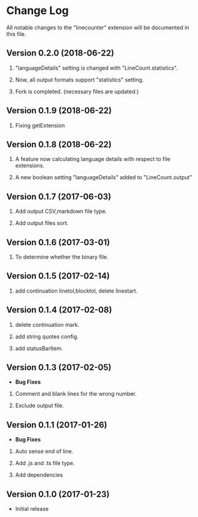 # Change Log
All notable changes to the "linecounter" extension will be documented in this file.

## Version 0.2.0 (2018-06-22)

1. "languageDetails" setting is changed with "LineCount.statistics". 

2. Now, all output formats support "statistics" setting.

3. Fork is completed. (necessary files are updated.)

## Version 0.1.9 (2018-06-22)

1. Fixing getExtension


## Version 0.1.8 (2018-06-22)

1. A feature now calculating language details with respect to file extensions.

2. A new boolean setting "languageDetails" added to "LineCount.output"


## Version 0.1.7 (2017-06-03)

1. Add output CSV,markdown file type.

2. Add output files sort.


## Version 0.1.6 (2017-03-01)

1. To determine whether the binary file.

## Version 0.1.5 (2017-02-14)

1. add continuation linetol,blocktol, delete linestart.

## Version 0.1.4 (2017-02-08)

1. delete continuation mark.

2. add string quotes config.

3. add statusBarItem.

## Version 0.1.3 (2017-02-05)

- **Bug Fixes**

1. Comment and blank lines for the wrong number.

2. Exclude output file.

## Version 0.1.1 (2017-01-26)

- **Bug Fixes**

1. Auto sense end of line.

2. Add .js and .ts file type.

3. Add dependencies

## Version 0.1.0 (2017-01-23)
- Initial release
